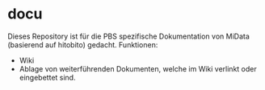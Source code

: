 # docu
Dieses Repository ist für die PBS spezifische Dokumentation von MiData (basierend auf hitobito) gedacht. 
Funktionen: 
* Wiki
* Ablage von weiterführenden Dokumenten, welche im Wiki verlinkt oder eingebettet sind. 
